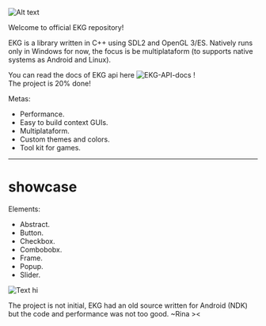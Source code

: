 ![Alt text](/ekg.png?raw=true)

Welcome to official EKG repository!

EKG is a library written in C++ using SDL2 and OpenGL 3/ES.
Natively runs only in Windows for now, the focus is be multiplataform (to supports native systems as Android and Linux).

You can read the docs of EKG api here ![EKG-API-docs](https://github.com/ekg-ez-build-gui/ekg-api-docs/) ! \
The project is 20% done!

Metas:
- Performance.
- Easy to build context GUIs.
- Multiplataform.
- Custom themes and colors.
- Tool kit for games.

----

# showcase

Elements:
- Abstract.
- Button.
- Checkbox.
- Combobobx.
- Frame.
- Popup.
- Slider.

![Text hi](https://github.com/ekg-ez-build-gui/ekg/blob/main/splashes-dev/splash-actual-state.png?raw=true)

The project is not initial, EKG had an old source written for Android (NDK) but the code and performance was not too good.
~Rina ><
